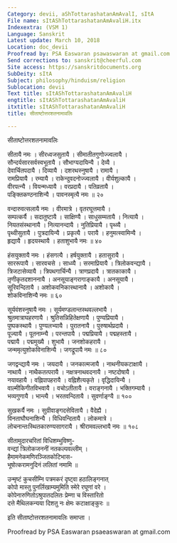 ```yaml
---
Category: devii, aShTottarashatanAmAvalI, sItA
File name: sItAShTottarashatanAmAvaliH.itx
Indexextra: (VSM 1)
Language: Sanskrit
Latest update: March 10, 2018
Location: doc_devii
Proofread by: PSA Easwaran psawaswaran at gmail.com
Send corrections to: sanskrit@cheerful.com
Site access: https://sanskritdocuments.org
SubDeity: sItA
Subject: philosophy/hinduism/religion
Sublocation: devii
Text title: sItAShTottarashatanAmAvaliH
engtitle: sItAShTottarashatanAmAvaliH
itxtitle: sItAShTottarashatanAmAvaliH
title: सीताष्टोत्तरशतनामावलिः

---
```

  
 सीताष्टोत्तरशतनामावलिः   
  
सीतायै नमः । सीरध्वजसुतायै । सीमातीतगुणोज्ज्वलायै ।  
सौन्दर्यसारसर्वस्वभूतायै । सौभाग्यदायिन्यै । देव्यै ।  
देवार्चितपदायै । दिव्यायै । दशरथस्नुषायै । रामायै ।  
रामप्रियायै । रम्यायै । राकेन्दुवदनोज्ज्वलायै । वीर्यशुल्कायै ।  
वीरपत्न्यै । वियन्मध्यायै । वरप्रदायै । पतिव्रतायै ।  
पङ्क्तिकण्ठनाशिन्यै । पावनस्मृत्यै नमः ॥ २०  
  
वन्दारुवत्सलायै नमः । वीरमात्रे । वृतरघूत्तमायै ।  
सम्पत्कर्यै । सदातुष्टायै । साक्षिण्यै । साधुसम्मतायै । नित्यायै ।  
नियतसंस्थानायै । नित्यानन्दायै । नुतिप्रियायै । पृथ्व्यै ।  
पृथ्वीसुतायै । पुत्रदायिन्यै । प्रकृत्यै । परायै । हनुमत्स्वामिन्यै ।  
हृद्यायै । हृदयस्थायै । हताशुभायै नमः ॥ ४०  
  
हंसयुक्तायै नमः । हंसगत्यै । हर्षयुक्तायै । हतासुरायै ।  
साररूपायै । सारवचसे । साध्व्यै । सरमाप्रियायै । त्रिलोकवन्द्यायै ।  
त्रिजटासेव्यायै । त्रिपथगार्चिन्यै । त्राणप्रदायै । त्रातकाकायै ।  
तृणीकृतदशाननायै । अनसूयाङ्गरागाङ्कायै । अनसूयायै ।  
सूरिवन्दितायै । अशोकवनिकास्थानायै । अशोकायै ।  
शोकविनाशिन्यै नमः ॥ ६०  
  
सूर्यवंशस्नुषायै नमः । सूर्यमण्डलान्तस्थवल्लभायै ।  
श्रुतमात्राघहरणायै । श्रुतिसन्निहितेक्षणायै । पुण्यप्रियायै ।  
पुष्पकस्थायै । पुण्यलभ्यायै । पुरातनायै । पुरुषार्थप्रदायै ।  
पूज्यायै । पूतनाम्न्यै । परन्तपायै । पद्मप्रियायै । पद्महस्तायै ।  
पद्मायै । पद्ममुख्यै । शुभायै । जनशोकहरायै ।  
जन्ममृत्युशोकविनाशिन्यै । जगद्रूपायै नमः ॥ ८०  
  
जगद्वन्द्यायै नमः । जयदायै । जनकात्मजायै । नाथनीयकटाक्षायै ।  
नाथायै । नाथैकतत्परायै । नक्षत्रनाथवदनायै । नष्टदोषायै ।  
नयावहायै । वह्निपापहरायै । वह्निशैत्यकृते । वृद्धिदायिन्यै ।  
वाल्मीकिगीतविभवायै । वचोऽतीतायै । वराङ्गनायै । भक्तिगम्यायै ।  
भव्यगुणायै । भान्त्यै । भरतवन्दितायै । सुवर्णाङ्ग्यै ॥ १००  
  
सुखकर्यै नमः । सुग्रीवाङ्गदसेवितायै । वैदेह्यै ।  
विनताघौघनाशिन्यै । विधिवन्दितायै । लोकमात्रे ।  
लोचनान्तःस्थितकारुण्यसागरायै । श्रीरामवल्लभायै नमः ॥ १०८  
  
सीतामुदारचरितां विधिशम्भुविष्णु-  
वन्द्यां त्रिलोकजननीं नतकल्पवल्लीम् ।  
हैमामनेकमणिरञ्जितकोटिभास-  
भूषोत्करामनुदिनं ललितां नमामि ॥  
  
उन्मृष्टं कुचसीम्नि पत्रमकरं दृष्ट्वा हठालिङ्गनात्  
कोपो मास्तु पुनर्लिखाम्यमुमिति स्मेरे रघूणां वरे ।  
कोपेनारुणितोऽश्रुपातदलितः प्रेम्णा च विस्तारितो  
दत्ते मैथिलकन्यया दिशतु नः क्षेमः कटाक्षाङ्कुरः ॥  
  
इति सीताष्टोत्तरशतनामावलिः समाप्ता ।  
  
  
Proofread by PSA Easwaran psaeaswaran at gmail.com  
  
